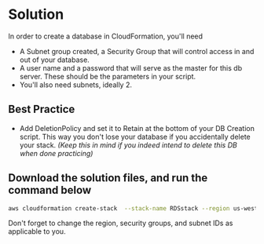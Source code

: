 # Solution

In order to create a database in CloudFormation, you'll need

* A Subnet group created, a Security Group that will control access in and out of your database.
* A user name and a password that will serve as the master for this db server. These should be the parameters in your script.
* You'll also need subnets, ideally 2.

## Best Practice

* Add DeletionPolicy and set it to Retain at the bottom of your DB Creation script. This way you don't lose your database if you accidentally delete your stack.
*(Keep this in mind if you indeed intend to delete this DB when done practicing)*

## Download the solution files, and run the command below

```bash
aws cloudformation create-stack  --stack-name RDSstack --region us-west-2 --template-body file://RDSTemplate.yml --parameters file://RDSparameters.json --capabilities "CAPABILITY_IAM" "CAPABILITY_NAMED_IAM"
```

Don't forget to change the region, security groups, and subnet IDs as applicable to you.
